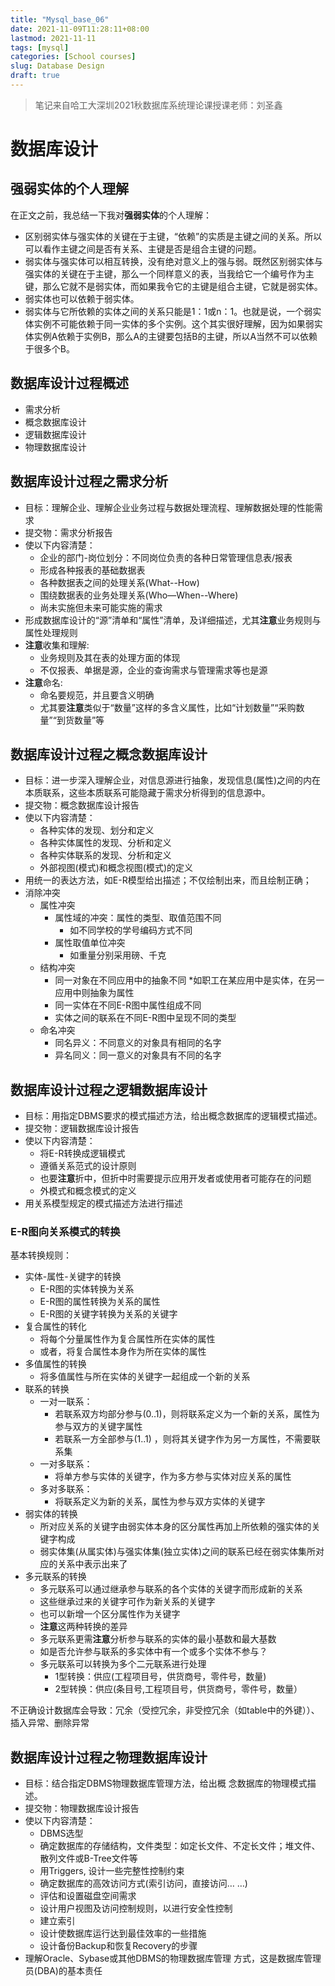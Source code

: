```yaml
---
title: "Mysql_base_06"
date: 2021-11-09T11:28:11+08:00
lastmod: 2021-11-11
tags: [mysql]
categories: [School courses]
slug: Database Design
draft: true
---
```

> 笔记来自哈工大深圳2021秋数据库系统理论课授课老师：刘圣鑫

# 数据库设计
## 强弱实体的个人理解
在正文之前，我总结一下我对**强弱实体**的个人理解：
* 区别弱实体与强实体的关键在于主键，“依赖”的实质是主键之间的关系。所以可以看作主键之间是否有关系、主键是否是组合主键的问题。
* 弱实体与强实体可以相互转换，没有绝对意义上的强与弱。既然区别弱实体与强实体的关键在于主键，那么一个同样意义的表，当我给它一个编号作为主键，那么它就不是弱实体，而如果我令它的主键是组合主键，它就是弱实体。
* 弱实体也可以依赖于弱实体。
* 弱实体与它所依赖的实体之间的关系只能是1：1或n：1。也就是说，一个弱实体实例不可能依赖于同一实体的多个实例。这个其实很好理解，因为如果弱实体实例A依赖于实例B，那么A的主键要包括B的主键，所以A当然不可以依赖于很多个B。
## 数据库设计过程概述
* 需求分析
* 概念数据库设计
* 逻辑数据库设计
* 物理数据库设计
## 数据库设计过程之需求分析

* 目标：理解企业、理解企业业务过程与数据处理流程、理解数据处理的性能需求
* 提交物：需求分析报告
* 使以下内容清楚：
    * 企业的部门-岗位划分：不同岗位负责的各种日常管理信息表/报表
    * 形成各种报表的基础数据表
    * 各种数据表之间的处理关系(What--How)
    * 围绕数据表的业务处理关系(Who—When--Where)
    * 尚未实施但未来可能实施的需求
* 形成数据库设计的“源”清单和“属性”清单，及详细描述，尤其**注意**业务规则与属性处理规则
* **注意**收集和理解: 
    * 业务规则及其在表的处理方面的体现 
    * 不仅报表、单据是源，企业的查询需求与管理需求等也是源
* **注意**命名: 
    * 命名要规范，并且要含义明确
    * 尤其要**注意**类似于“数量”这样的多含义属性，比如“计划数量”“采购数量”“到货数量”等

## 数据库设计过程之概念数据库设计
* 目标：进一步深入理解企业，对信息源进行抽象，发现信息(属性)之间的内在本质联系，这些本质联系可能隐藏于需求分析得到的信息源中。
* 提交物：概念数据库设计报告
* 使以下内容清楚：
    * 各种实体的发现、划分和定义
    * 各种实体属性的发现、分析和定义
    * 各种实体联系的发现、分析和定义
    * 外部视图(模式)和概念视图(模式)的定义
* 用统一的表达方法，如E-R模型给出描述；不仅绘制出来，而且绘制正确；
* 消除冲突
    * 属性冲突
        * 属性域的冲突：属性的类型、取值范围不同
            * 如不同学校的学号编码方式不同 
        * 属性取值单位冲突
            * 如重量分别采用磅、千克
    * 结构冲突
        * 同一对象在不同应用中的抽象不同
            *如职工在某应用中是实体，在另一应用中则抽象为属性 
        * 同一实体在不同E-R图中属性组成不同
        * 实体之间的联系在不同E-R图中呈现不同的类型
    * 命名冲突
        * 同名异义：不同意义的对象具有相同的名字
        * 异名同义：同一意义的对象具有不同的名字
## 数据库设计过程之逻辑数据库设计
* 目标：用指定DBMS要求的模式描述方法，给出概念数据库的逻辑模式描述。
* 提交物：逻辑数据库设计报告
* 使以下内容清楚：
    * 将E-R转换成逻辑模式
    * 遵循关系范式的设计原则
    * 也要**注意**折中，但折中时需要提示应用开发者或使用者可能存在的问题
    * 外模式和概念模式的定义
* 用关系模型规定的模式描述方法进行描述
### E-R图向关系模式的转换
基本转换规则：
* 实体-属性-关键字的转换
    * E-R图的实体转换为关系
    * E-R图的属性转换为关系的属性
    * E-R图的关键字转换为关系的关键字
* 复合属性的转化
    * 将每个分量属性作为复合属性所在实体的属性
    * 或者，将复合属性本身作为所在实体的属性
* 多值属性的转换
    * 将多值属性与所在实体的关键字一起组成一个新的关系
* 联系的转换
    * 一对一联系：
        * 若联系双方均部分参与(0..1)，则将联系定义为一个新的关系，属性为参与双方的关键字属性
        * 若联系一方全部参与(1..1) ，则将其关键字作为另一方属性，不需要联系集
    * 一对多联系：
        * 将单方参与实体的关键字，作为多方参与实体对应关系的属性
    * 多对多联系：
        * 将联系定义为新的关系，属性为参与双方实体的关键字
* 弱实体的转换
    * 所对应关系的关键字由弱实体本身的区分属性再加上所依赖的强实体的关键字构成
    * 弱实体集(从属实体)与强实体集(独立实体)之间的联系已经在弱实体集所对应的关系中表示出来了
* 多元联系的转换
    * 多元联系可以通过继承参与联系的各个实体的关键字而形成新的关系
    * 这些继承过来的关键字可作为新关系的关键字
    * 也可以新增一个区分属性作为关键字
    * **注意**这两种转换的差异
    *  多元联系更需**注意**分析参与联系的实体的最小基数和最大基数
    * 如是否允许参与联系的多实体中有一个或多个实体不参与？
    * 多元联系可以转换为多个二元联系进行处理
        * 1型转换：供应(工程项目号，供货商号，零件号，数量)
        * 2型转换：供应(条目号,工程项目号，供货商号，零件号，数量）

不正确设计数据库会导致：冗余（受控冗余，非受控冗余（如table中的外键））、插入异常、删除异常
## 数据库设计过程之物理数据库设计
* 目标：结合指定DBMS物理数据库管理方法，给出概
念数据库的物理模式描述。
* 提交物：物理数据库设计报告
* 使以下内容清楚：
    * DBMS选型
    * 确定数据库的存储结构，文件类型：如定长文件、不定长文件；堆文件、散列文件或B-Tree文件等
    * 用Triggers, 设计一些完整性控制约束
    * 确定数据库的高效访问方式(索引访问，直接访问… …)
    * 评估和设置磁盘空间需求
    * 设计用户视图及访问控制规则，以进行安全性控制
    * 建立索引
    * 设计使数据库运行达到最佳效率的一些措施
    * 设计备份Backup和恢复Recovery的步骤
* 理解Oracle、Sybase或其他DBMS的物理数据库管理 方式，这是数据库管理员(DBA)的基本责任





